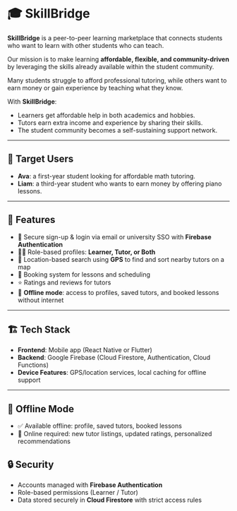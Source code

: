# 🎓 SkillBridge

**SkillBridge** is a peer-to-peer learning marketplace that connects students who want to learn with other students who can teach.  

Our mission is to make learning **affordable, flexible, and community-driven** by leveraging the skills already available within the student community.  

Many students struggle to afford professional tutoring, while others want to earn money or gain experience by teaching what they know.  

With **SkillBridge**:
- Learners get affordable help in both academics and hobbies.  
- Tutors earn extra income and experience by sharing their skills.  
- The student community becomes a self-sustaining support network.  

---

## 🎯 Target Users
- **Ava**: a first-year student looking for affordable math tutoring.  
- **Liam**: a third-year student who wants to earn money by offering piano lessons.  

---

## 🚀 Features
- 🔐 Secure sign-up & login via email or university SSO with **Firebase Authentication**  
- 👩‍🏫 Role-based profiles: **Learner, Tutor, or Both**  
- 📍 Location-based search using **GPS** to find and sort nearby tutors on a map  
- 📝 Booking system for lessons and scheduling  
- ⭐ Ratings and reviews for tutors  
- 💾 **Offline mode**: access to profiles, saved tutors, and booked lessons without internet  

---

## 🏗️ Tech Stack
- **Frontend**: Mobile app (React Native or Flutter)  
- **Backend**: Google Firebase (Cloud Firestore, Authentication, Cloud Functions)  
- **Device Features**: GPS/location services, local caching for offline support  

---

## 📡 Offline Mode
- ✅ Available offline: profile, saved tutors, booked lessons  
- 🔄 Online required: new tutor listings, updated ratings, personalized recommendations


  

## 🔒 Security
- Accounts managed with **Firebase Authentication**  
- Role-based permissions (Learner / Tutor)  
- Data stored securely in **Cloud Firestore** with strict access rules  
